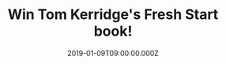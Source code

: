 ---
campaign-uuid: "c-277f4b0f-d6d2-4da4-9e95-6008e4808349"
type: "Competition"
category: "Gifts"
date: "2019-01-09T09:00:00.000Z"
end-date: "2019-02-09T23:59:00.000Z"
disable-form: false
is_promoted: false
has_entry_page: true
title: "Win Tom Kerridge's Fresh Start book!"
competition-description: "<p>New year, new you! We have the book that will help you\
  \ to reach one of your 2019 goals, eat healthier: Tom Kerridge’s Fresh start book!\
  \ Fresh Start is not a diet book, but it is about taking control. If you cook from\
  \ scratch, you know exactly what is going into your food and can take responsibility\
  \ for everything that you and your family eat. And with Tom's guidance, you know\
  \ it will taste amazing too! Including more than 100 delicious recipes for breakfast,\
  \ quick and easy meals, lighter dishes, veggie suppers, batch cooking, weekend feasts\
  \ and sweet treats.</p>\n<p> Want it? Click below for a chance to win it!</p>\n"
hero-header: "Win Tom Kerridge's Fresh Start book!"
terms-confirmation: "N/A"
banner-img: "https://assets.expresslyapp.com/asset-a6ee8f32-d4ea-4381-bc46-68f24f9b89bf.jpg"
logo-left-href: "http://club.expressly.io"
logo-left-image: "https://assets.expresslyapp.com/asset-4a99037c-404f-4df6-84a8-f602f9a5ba7c.jpg"
logo-left-title: "Expressly Club"
bg-image-hero: "https://assets.expresslyapp.com/asset-4e18bc83-b0f8-406d-a94f-97cc74326e09.jpg"
bg-image-first: "https://assets.expresslyapp.com/asset-992c9654-66fa-4322-83a9-c492ef237ada.jpg"
section1-content: "<p>Tom Kerridge is a professional English chef who has worked mainly\
  \ in the United Kingdom. He has since worked at a variety of British restaurants,\
  \ including the Michelin-starred Rhodes in the Square and Adlards. With his wife\
  \ Beth, he opened the gastropub The Hand & Flowers in 2005 and within a year gained\
  \ his first Michelin star. In the 2012 list, he won a second Michelin star, the\
  \ first time a pub had done so. As a chef he has appeared on the Great British Menu,\
  \ MasterChef and Saturday Kitchen. Since 2015, he has presented Food and Drink on\
  \ BBC Two.</p> \n<p>In his brand new book Fresh Start, Tom Kerridge shows you how\
  \ to be the boss in the kitchen and eat well every day, thanks to more than 100\
  \ brilliant recipes to give you and your family a fresh start. Recycle that takeaway\
  \ menu, step away from the microwave and make the most of the amazing British produce\
  \ with some real home-cooked food from Tom's BBC TV series!</p>\n<p>Enter the form\
  \ below for a chance to win this incredible book now. Tom is the perfect person\
  \ to kick us into a fresh start this new year!</p>\n"
entry-title: "Win Tom Kerridge's Fresh Start book!"
entry-content: "<p>Enter the draw to win Tom Kerridge's Fresh Start book by completing\
  \ the form below before 23:59 on 9th of February 2019.</p>\n"
has-winner: false
prize-description: "Tom Kerridge's Fresh Start book."
special-conditions: "Multiple entries are allowed up to one every day."
country-restrictions:
- "GB"
---